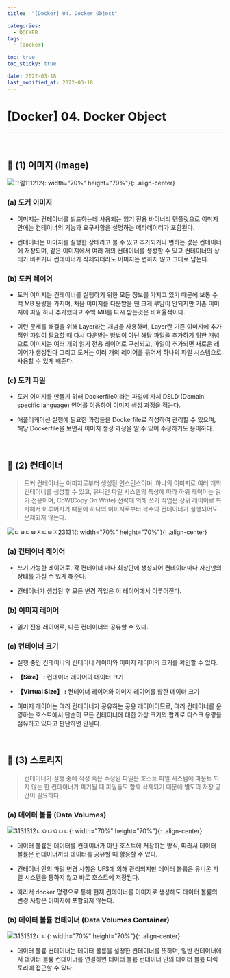 ```yaml
---
title:  "[Docker] 04. Docker Object" 

categories:
  - DOCKER
tags:
  - [docker]

toc: true
toc_sticky: true

date: 2022-03-18
last_modified_at: 2022-03-18
---
```

# [Docker] 04. Docker Object
---

<style>
table {
    font-size: 12pt;
}
table th:first-of-type {
    width: 5%;
}
table th:nth-of-type(2) {
    width: 15%;
}
table th:nth-of-type(3) {
    width: 50%;
}
table th:nth-of-type(4) {
    width: 30%;
}
</style>

<br>

## 🔔 (1) 이미지 (Image)

![그림111212](https://user-images.githubusercontent.com/42735894/223621846-57ad8dad-ba14-4fd8-b4e0-fb4d51ff62ad.png){: width="70%" height="70%"}{: .align-center}

### (a) 도커 이미지

- 이미지는 컨테이너를 빌드하는데 사용되는 읽기 전용 바이너리 템플릿으로 이미지안에는 컨테이너의 기능과 요구사항을 설명하는 메타데이터가 포함된다.

- 컨테이너는 이미지를 실행한 상태라고 볼 수 있고 추가되거나 변하는 값은 컨테이너에 저장되며, 같은 이미지에서 여러 개의 컨테이너를 생성할 수 있고 컨테이너의 상태가 바뀌거나 컨테이너가 삭제되더라도 이미지는 변하지 않고 그대로 남는다. <br>

### (b) 도커 레이어

- 도커 이미지는 컨테이너를 실행하기 위한 모든 정보를 가지고 있기 때문에 보통 수백 MB 용량을 가지며, 처음 이미지를 다운받을 땐 크게 부담이 안되지만 기존 이미지에 파일 하나 추가했다고 수백 MB를 다시 받는것은 비효율적이다.

- 이런 문제를 해결을 위해 Layer라는 개념을 사용하며, Layer란 기존 이미지에 추가적인 파일이 필요할 때 다시 다운받는 방법이 아닌 해당 파일을 추가하기 위한 개념으로 이미지는 여러 개의 읽기 전용 레이어로 구성되고, 파일이 추가되면 새로운 레이어가 생성된다 그리고 도커는 여러 개의 레이어를 묶어서 하나의 파일 시스템으로 사용할 수 있게 해준다. <br>

### (c) 도커 파일

- 도커 이미지를 만들기 위해 Dockerfile이라는 파일에 자체 DSLD (Domain specific language) 언어를 이용하여 이미지 생성 과정을 적는다.

- 애플리케이션 실행에 필요한 과정들을 Dockerfile로 작성하여 관리할 수 있으며, 해당 Dockerfile을 보면서 이미지 생성 과정을 알 수 있어 수정하기도 용이하다.

<br>

## 🔔 (2) 컨테이너

> 도커 컨테이너는 이미지로부터 생성된 인스턴스이며, 하나의 이미지로 여러 개의 컨테이너를 생성할 수 있고, 유니언 파일 시스템의 특성에 따라 하위 레이어는 읽기 전용이며, CoW(Copy On Write) 전략에 의해 쓰기 작업은 상위 레이어로 복사해서 이루어지기 때문에 하나의 이미지로부터 복수의 컨테이너가 실행되어도 문제되지 않는다.

![ㄷㅂㄷㅂㅈㄷㅂㅈ23131](https://user-images.githubusercontent.com/42735894/223622510-531e8566-a053-4449-8de6-a3e247ca407d.png){: width="70%" height="70%"}{: .align-center} <br>

### (a) 컨테이너 레이어

- 쓰기 가능한 레이어로, 각 컨테이너 마다 최상단에 생성되어 컨테이너마다 자신만의 상태를 가질 수 있게 해준다.

- 컨테이너가 생성된 후 모든 변경 작업은 이 레이어에서 이루어진다. <br>

### (b) 이미지 레이어

- 읽기 전용 레이어로, 다른 컨테이너와 공유할 수 있다. <br>

### (c) 컨테이너 크기

- 실행 중인 컨테이너의 컨테이너 레이어와 이미지 레이어의 크기를 확인할 수 있다.

- **【Size】 :** 컨테이너 레이어의 데이터 크기

- **【Virtual Size】 :** 컨테이너 레이어와 이미지 레이어를 합한 데이터 크기

- 이미지 레이어는 여러 컨테이너가 공유하는 공용 레이어이므로, 여러 컨테이너를 운영하는 호스트에서 단순히 모든 컨테이너에 대한 가상 크기의 합계로 디스크 용량을 점유하고 있다고 판단하면 안된다.

<br>

## 🔔 (3) 스토리지

> 컨테이너가 실행 중에 작성 혹은 수정된 파일은 호스트 파일 시스템에 마운트 되지 않는 한 컨테이너가 파기될 때 파일들도 함께 삭제되기 때문에 별도의 저장 공간이 필요하다. <br>

### (a) 데이터 볼륨 (Data Volumes)

![3131312ㄴㅇㅁㅇㅁㄴ](https://user-images.githubusercontent.com/42735894/223623053-62030559-2692-4533-a5cc-f3390d15ce4a.png){: width="70%" height="70%"}{: .align-center} <br>

- 데이터 볼륨은 데이터를 컨테이너가 아닌 호스트에 저장하는 방식, 따라서 데이터 볼륨은 컨테이너끼리 데이터를 공유할 때 활용할 수 있다.

- 컨테이너 안의 파일 변경 사항은 UFS에 의해 관리되지만 데이터 볼륨은 유니온 파일 시스템을 통하지 않고 바로 호스트에 저장된다.

- 따라서 docker 명령으로 통해 현재 컨테이너를 이미지로 생성해도 데이터 볼륨의 변경 사항은 이미지에 포함되지 않는다. <br>

### (b) 데이터 볼륨 컨테이너 (Data Volumes Container)

![3131312ㄴㄴ](https://user-images.githubusercontent.com/42735894/223623061-f6d72093-026d-452d-9b5e-60fdb3cbc707.png){: width="70%" height="70%"}{: .align-center} <br>

- 데이터 볼륨 컨테이너는 데이터 볼륨을 설정한 컨테이너를 뜻하며, 일반 컨테이너에서 데이터 볼륨 컨테이너를 연결하면 데이터 볼륨 컨테이너 안의 데이터 볼륨 디렉토리에 접근할 수 있다.

<br>